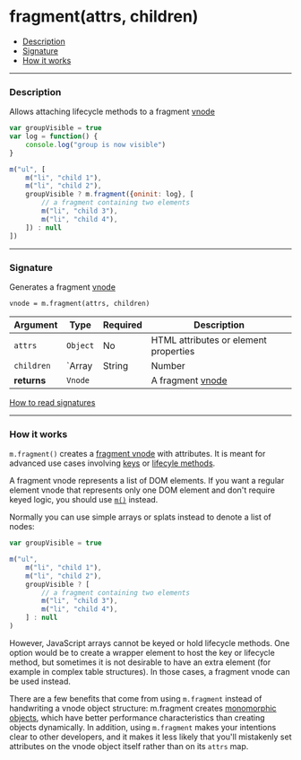 # fragment(attrs, children)

- [Description](#description)
- [Signature](#signature)
- [How it works](#how-it-works)

---

### Description

Allows attaching lifecycle methods to a fragment [vnode](vnodes.md)

```javascript
var groupVisible = true
var log = function() {
	console.log("group is now visible")
}

m("ul", [
	m("li", "child 1"),
	m("li", "child 2"),
	groupVisible ? m.fragment({oninit: log}, [
		// a fragment containing two elements
		m("li", "child 3"),
		m("li", "child 4"),
	]) : null
])
```

---

### Signature

Generates a fragment [vnode](vnodes.md)

`vnode = m.fragment(attrs, children)`

Argument    | Type                                                | Required | Description
----------- | --------------------------------------------------- | -------- | ---
`attrs`     | `Object`                                            | No       | HTML attributes or element properties
`children`  | `Array<Vnode>|String|Number|Boolean`                | No       | Child [vnodes](vnodes.md#structure). Can be written as [splat arguments](signatures.md#splats)
**returns** | `Vnode`                                             |          | A fragment [vnode](vnodes.md#structure)

[How to read signatures](signatures.md)

---

### How it works

`m.fragment()` creates a [fragment vnode](vnodes.md) with attributes. It is meant for advanced use cases involving [keys](keys.md) or [lifecyle methods](lifecycle-methods.md).

A fragment vnode represents a list of DOM elements. If you want a regular element vnode that represents only one DOM element and don't require keyed logic, you should use [`m()`](hyperscript.md) instead.

Normally you can use simple arrays or splats instead to denote a list of nodes:

```javascript
var groupVisible = true

m("ul",
	m("li", "child 1"),
	m("li", "child 2"),
	groupVisible ? [
		// a fragment containing two elements
		m("li", "child 3"),
		m("li", "child 4"),
	] : null
)
```

However, JavaScript arrays cannot be keyed or hold lifecycle methods. One option would be to create a wrapper element to host the key or lifecycle method, but sometimes it is not desirable to have an extra element (for example in complex table structures). In those cases, a fragment vnode can be used instead.

There are a few benefits that come from using `m.fragment` instead of handwriting a vnode object structure: m.fragment creates [monomorphic objects](vnodes.md#monomorphic-class), which have better performance characteristics than creating objects dynamically. In addition, using `m.fragment` makes your intentions clear to other developers, and it makes it less likely that you'll mistakenly set attributes on the vnode object itself rather than on its `attrs` map.
